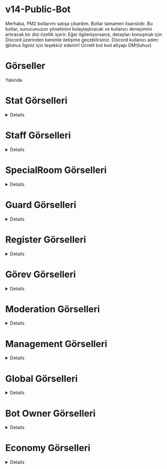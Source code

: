 # v14-Public-Bot
Merhaba, PM2 botlarımı satışa çıkardım. Botlar tamamen lisanslıdır. Bu botlar, sunucunuzun yönetimini kolaylaştıracak ve kullanıcı deneyimini artıracak bir dizi özellik içerir. Eğer ilgileniyorsanız, detayları konuşmak için Discord üzerinden benimle iletişime geçebilirsiniz. Discord kullanıcı adım: @luhux İlginiz için teşekkür ederim!
Ücretli bot kod altyapı DM!(luhux)
# Görseller
Yakında

# Stat Görselleri
<details>
 <img width="450" alt="image" src="https://github.com/utw0/v14-Public-Bot/assets/74924310/c08e820d-0e0f-4bfb-a197-49c22b488632">
<img width="450" alt="image" src="https://github.com/utw0/v14-Public-Bot/assets/74924310/ebd4dbf1-abdc-4502-b222-d8aa8ae15780">
<img width="450" alt="image" src="https://github.com/utw0/v14-Public-Bot/assets/74924310/c61386de-6fb3-487a-be56-6ea1dd1c2e88">
<img width="450" alt="image" src="https://github.com/utw0/v14-Public-Bot/assets/74924310/5e2aeca9-9498-4989-b936-fc2211394613">
<img width="450" alt="image" src="https://github.com/utw0/v14-Public-Bot/assets/74924310/d5f68c1c-3e59-47aa-b107-d10ef453b751">
<img width="450" alt="image" src="https://github.com/utw0/v14-Public-Bot/assets/74924310/55b4e0b3-de52-4079-9138-530b404ee1d8">
<img width="450" alt="image" src="https://github.com/utw0/v14-Public-Bot/assets/74924310/6a431f51-7beb-416a-a1af-258c347b0427">
<img width="450" alt="image" src="https://github.com/utw0/v14-Public-Bot/assets/74924310/9a61db87-5c09-4c20-8602-af8e7f3312dd">
<img width="450" alt="image" src="https://github.com/utw0/v14-Public-Bot/assets/74924310/40e3a601-b6c1-4b64-9fc3-e1c10259a4f9">
<img width="450" alt="image" src="https://github.com/utw0/v14-Public-Bot/assets/74924310/22853576-6fe4-407b-881e-ef4d27c51c45">
<img width="450" alt="image" src="https://github.com/utw0/v14-Public-Bot/assets/74924310/7c8f5da5-f360-44ce-ae44-454339f84ae4">
</details>

# Staff Görselleri
<details>
<img width="500" alt="image" src="https://github.com/utw0/v14-Public-Bot/assets/74924310/3cec6ad8-d677-422c-9c08-084cdf816b4e">
<img width="500" alt="image" src="https://github.com/utw0/v14-Public-Bot/assets/74924310/91f4087a-3f03-4701-83ce-d3b870289343">
<img width="500" alt="image" src="https://github.com/utw0/v14-Public-Bot/assets/74924310/137e5c11-1a9f-408e-bf6e-bf95fabbb08b">
<img width="500" alt="image" src="https://github.com/utw0/v14-Public-Bot/assets/74924310/ec16e83d-3b1f-4261-9a49-0eb3b8fbc048">
<img width="500" alt="image" src="https://github.com/utw0/v14-Public-Bot/assets/74924310/61c24bfa-680d-4b74-9188-513b0e68318a">
<img width="500" alt="image" src="https://github.com/utw0/v14-Public-Bot/assets/74924310/784532d7-e758-497d-b297-fc0881b44eed">
<img width="500" alt="image" src="https://github.com/utw0/v14-Public-Bot/assets/74924310/e5ac4562-c6ce-4abd-b4aa-a17cd187e2d2">
<img width="500" alt="image" src="https://github.com/utw0/v14-Public-Bot/assets/74924310/8fabd13c-45d2-420e-a34c-92955e60509c">
<img width="500" alt="image" src="https://github.com/utw0/v14-Public-Bot/assets/74924310/2e4b83b1-c812-41d0-bebd-95b3a1c01da4">
</details>

# SpecialRoom Görselleri
<details>
<img width="500" alt="image" src="https://github.com/utw0/v14-Public-Bot/assets/74924310/3a259178-cc95-4a49-8ae7-c31841f315f4">
</details>

# Guard Görselleri
<details>
<img width="500" alt="image" src="https://github.com/utw0/v14-Public-Bot/assets/74924310/87576745-bcd6-491d-bdb2-4e90ddcb6470">
<img width="500" alt="image" src="https://github.com/utw0/v14-Public-Bot/assets/74924310/33cea02a-49d9-42de-8639-bbfcdd270ce4">
<img width="500" alt="image" src="https://github.com/utw0/v14-Public-Bot/assets/74924310/c11a6f20-875b-49a7-9423-b31b537968b4">
<img width="500" alt="image" src="https://github.com/utw0/v14-Public-Bot/assets/74924310/7a239741-da3c-407c-ab24-aff81ec9b3e8">
<img width="500" alt="image" src="https://github.com/utw0/v14-Public-Bot/assets/74924310/3b292ebe-6bfc-4f3f-bb54-5a0c4ac65fa9">

</details>

# Register Görselleri
<details>
<img width="500" alt="image" src="https://github.com/utw0/v14-Public-Bot/assets/74924310/357ff620-692b-4628-a24e-2740eda84c28">
</details>

# Görev Görselleri
<details>
<img width="500" alt="image" src="https://github.com/utw0/v14-Public-Bot/assets/74924310/7a7cc94e-16c9-4f6c-8578-ac3ee6f9b1b2">
<img width="500" alt="image" src="https://github.com/utw0/v14-Public-Bot/assets/74924310/9724652d-ac9b-44a5-8760-e8f2f5b6316f">
<img width="500" alt="image" src="https://github.com/utw0/v14-Public-Bot/assets/74924310/3e34ff9e-dae8-4a9d-9a13-f8b4a764e1fd">
<img width="500" alt="image" src="https://github.com/utw0/v14-Public-Bot/assets/74924310/dd787046-1d3f-4ad4-820c-71f63d4f46c6">
<img width="500" alt="image" src="https://github.com/utw0/v14-Public-Bot/assets/74924310/c36ab917-de06-47be-bf71-508186af75d3">
<img width="500" alt="image" src="https://github.com/utw0/v14-Public-Bot/assets/74924310/3be192a9-f19f-4833-b027-bc1e895e7d4a">
<img width="500" alt="image" src="https://github.com/utw0/v14-Public-Bot/assets/74924310/0590524e-8180-4255-a749-e9b0c72de42a">
</details>

# Moderation Görselleri
<details>
<img width="500" alt="image" src="https://github.com/utw0/v14-Public-Bot/assets/74924310/3b11c269-faf9-49d3-8385-9a45d69d2f0e">
<img width="500" alt="image" src="https://github.com/utw0/v14-Public-Bot/assets/74924310/bd8a3d95-2e71-4086-b7c0-36171d4846f4">
<img width="500" alt="image" src="https://github.com/utw0/v14-Public-Bot/assets/74924310/9775a6a6-62ea-44c7-9008-bcd17878aa9a">
<img width="500" alt="image" src="https://github.com/utw0/v14-Public-Bot/assets/74924310/2586b934-76b5-458c-9b41-35ea2bf41973">
<img width="500" alt="image" src="https://github.com/utw0/v14-Public-Bot/assets/74924310/223dbd8e-73c3-4a8e-ae9d-afda268d77eb">
<img width="500" alt="image" src="https://github.com/utw0/v14-Public-Bot/assets/74924310/3f1daffe-fd7a-4b92-853e-b62a6e0768a6">
<img width="500" alt="image" src="https://github.com/utw0/v14-Public-Bot/assets/74924310/46d30c13-8549-40f1-a965-be6f7f428fc4">
</details>

# Management Görselleri
<details>
<img width="500" alt="image" src="https://github.com/utw0/v14-Public-Bot/assets/74924310/fe97de1b-ba0c-4678-83d5-c48ab5f00dbc">
<img width="500" alt="image" src="https://github.com/utw0/v14-Public-Bot/assets/74924310/ef59555c-368f-4bfe-9e45-55f8eb79f29d">
<img width="500" alt="image" src="https://github.com/utw0/v14-Public-Bot/assets/74924310/37a2f57b-95df-4a55-97af-3171ea44fc5e">
<img width="500" alt="image" src="https://github.com/utw0/v14-Public-Bot/assets/74924310/a96505dc-27cf-46f1-bb52-ebded5f489cc">
<img width="500" alt="image" src="https://github.com/utw0/v14-Public-Bot/assets/74924310/4170db4c-fa60-4f0f-9aef-3655f1e3c2e9">
<img width="500" alt="image" src="https://github.com/utw0/v14-Public-Bot/assets/74924310/b3c4cb7f-237b-4662-b8b7-157c220b1434">
<img width="500" alt="image" src="https://github.com/utw0/v14-Public-Bot/assets/74924310/1f87a5ac-c90b-41c1-ade6-a00b9e331973">
<img width="500" alt="image" src="https://github.com/utw0/v14-Public-Bot/assets/74924310/5891f978-196f-4470-9429-0724bd14bcb5">
<img width="500" alt="image" src="https://github.com/utw0/v14-Public-Bot/assets/74924310/30b6f258-ec93-4b0c-87ec-bb2a30e9ccfd">
<img width="500" alt="image" src="https://github.com/utw0/v14-Public-Bot/assets/74924310/7c2dec39-46b6-4905-93b8-261d520c0b70">
</details>

# Global Görselleri
<details>
<img width="500" alt="image" src="https://github.com/utw0/v14-Public-Bot/assets/74924310/70cc8457-0181-4dab-8b52-db72d1263127">
<img width="500" alt="image" src="https://github.com/utw0/v14-Public-Bot/assets/74924310/5c940062-0e59-4ad4-9f40-0dc45e6cf8b7">
<img width="500" alt="image" src="https://github.com/utw0/v14-Public-Bot/assets/74924310/ba31ca96-5a46-4c20-8a4c-5426ddce5d34">
<img width="500" alt="image" src="https://github.com/utw0/v14-Public-Bot/assets/74924310/1d8a43de-74a2-42e4-a088-8c6d6f43b1e2">

</details>

# Bot Owner Görselleri
<details>
<img width="500" alt="image" src="https://github.com/utw0/v14-Public-Bot/assets/74924310/4872d6af-4d4a-44b5-b23e-793306a1670a">
<img width="500" alt="image" src="https://github.com/utw0/v14-Public-Bot/assets/74924310/e0ddbfc3-5475-4d40-b386-a63017682417">
<img width="500" alt="image" src="https://github.com/utw0/v14-Public-Bot/assets/74924310/5ce5cfbe-2770-41a7-a145-eb703320452c">
<img width="500" alt="image" src="https://github.com/utw0/v14-Public-Bot/assets/74924310/525d796e-e799-4733-be35-f326464f16c4">
<img width="500" alt="image" src="https://github.com/utw0/v14-Public-Bot/assets/74924310/0adbba0b-2468-4f16-bba8-646b529a2653">
<img width="500" alt="image" src="https://github.com/utw0/v14-Public-Bot/assets/74924310/b8d353e2-d7fa-4dac-b540-73d1ca32bcec">
<img width="500" alt="image" src="https://github.com/utw0/v14-Public-Bot/assets/74924310/ff734f50-5a7d-488b-bd03-8653f678bba4">
<img width="500" alt="image" src="https://github.com/utw0/v14-Public-Bot/assets/74924310/4e973a64-702f-43ae-8ca3-86805ac3cd37">
<img width="500" alt="image" src="https://github.com/utw0/v14-Public-Bot/assets/74924310/7bf6ba30-41f4-4970-a8dd-06dc41a36704">
<img width="500" alt="image" src="https://github.com/utw0/v14-Public-Bot/assets/74924310/a859dbb4-6afe-432d-81de-8f058819a683">
<img width="500" alt="image" src="https://github.com/utw0/v14-Public-Bot/assets/74924310/ffd6ce8d-c373-4d09-b8e3-64b689243f18">
<img width="500" alt="image" src="https://github.com/utw0/v14-Public-Bot/assets/74924310/d0c82a0a-778a-4cc5-b59a-8cd4c34d1936">
<img width="500" alt="image" src="https://github.com/utw0/v14-Public-Bot/assets/74924310/fe48084d-b939-4e2f-b55d-2a7a906ffe55">
<img width="500" alt="image" src="https://github.com/utw0/v14-Public-Bot/assets/74924310/b475a23b-ee4a-4817-8288-98ad37315606">
<img width="500" alt="image" src="https://github.com/utw0/v14-Public-Bot/assets/74924310/95416f98-8da2-4736-99fd-1fe68857733d">
<img width="500" alt="image" src="https://github.com/utw0/v14-Public-Bot/assets/74924310/28e7d5eb-0fcb-4bd0-8ddf-550f32e810d9">
</details>

# Economy Görselleri
<details>
<img width="500" alt="image" src="https://github.com/utw0/v14-Public-Bot/assets/74924310/cf7d17ad-9c4e-4b65-b84a-1704a6788920">
<img width="500" alt="image" src="https://github.com/utw0/v14-Public-Bot/assets/74924310/003bf983-06eb-4a3a-97b7-2f7148db5b82">
<img width="500" alt="image" src="https://github.com/utw0/v14-Public-Bot/assets/74924310/e89d2da6-dc7e-401a-acbc-b7232c986945">
<img width="500" alt="image" src="https://github.com/utw0/v14-Public-Bot/assets/74924310/e115c3eb-61c4-46af-a231-7e25ad791725">
<img width="500" alt="image" src="https://github.com/utw0/v14-Public-Bot/assets/74924310/2b994982-c716-46e5-8d1e-60071916841e">
<img width="500" alt="image" src="https://github.com/utw0/v14-Public-Bot/assets/74924310/53f1b643-5da3-4854-9776-9ee82871cd74">
<img width="500" alt="image" src="https://github.com/utw0/v14-Public-Bot/assets/74924310/70e66c30-6ee3-4891-a590-48ee963fbb0e">
<img width="500" alt="image" src="https://github.com/utw0/v14-Public-Bot/assets/74924310/9fdd05d9-1a4e-4729-87c7-89404427ac4e">
</details>





